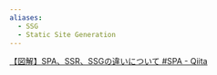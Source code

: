 ```yaml
---
aliases:
  - SSG
  - Static Site Generation
---
```


[【図解】SPA、SSR、SSGの違いについて #SPA - Qiita](https://qiita.com/manabito76/items/fe91eefe11a74dcf5126)
